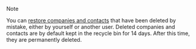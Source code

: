 <!-- markdownlint-disable-file MD041 -->
> [!NOTE]
> You can [restore companies and contacts][1] that have been deleted by mistake, either by yourself or another user. Deleted companies and contacts are by default kept in the recycle bin for 14 days. After this time, they are permanently deleted.

<!-- Referenced links -->
[1]: ../basics/deleting-elements.md#restore
